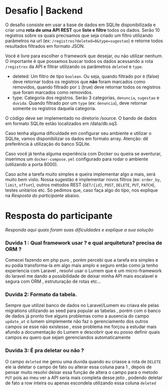 # Desafio | Backend

O desafio consiste em usar a base de dados em SQLite disponibilizada e criar uma **rota de uma API REST** que **liste e filtre** todos os dados. Serão 10 registros sobre os quais precisamos que seja criado um filtro utilizando parâmetros na url (ex: `/registros?deleted=0&type=sugestao`) e retorne todos resultados filtrados em formato JSON.

Você é livre para escolher o framework que desejar, ou não utilizar nenhum. O importante é que possamos buscar todos os dados acessando a rota `/registros` da API e filtrar utilizando os parâmetros `deleted` e `type`.

* deleted: Um filtro de tipo `boolean`. Ou seja, quando filtrado por `0` (false) deve retornar todos os registros que **não** foram marcados como removidos, quando filtrado por `1` (true) deve retornar todos os registros que foram marcados como removidos.
* type: Categoria dos registros. Serão 3 categorias, `denuncia`, `sugestao` e `duvida`. Quando filtrado por um `type` (ex: `denuncia`), deve retornar somente os registros daquela categoria.

O código deve ser implementado no diretorio /source. O bando de dados em formato SQLite estão localizados em /data/db.sq3.

Caso tenha alguma dificuldade em configurar seu ambiente e utilizar o SQLite, vamos disponibilizar os dados em formato array. Atenção: dê preferência à utilização do banco SQLite.

Caso você já tenha alguma experiência com Docker ou queira se aventurar, inserimos um `docker-compose.yml` configurado para rodar o ambiente (utilizando a porta 8000).

Caso ache a tarefa muito simples e queira implementar algo a mais, será muito bem visto. Nossa sugestão é implementar novos filtros (ex: `order_by`, `limit`, `offset`), outros métodos REST (`GET/{id}`, `POST`, `DELETE`, `PUT`, `PATCH`), testes unitários etc. Só pedimos que, caso faça algo do tipo, nos explique na _Resposta do participante_ abaixo.

# Resposta do participante
_Responda aqui quais foram suas dificuldades e explique a sua solução_

### Duvida 1 : Qual framework usar ? e qual arquitetura? precisa de ORM ?

Comecei fazendo em php puro , porém percebi que a tarefa era simples e eu podia transforma-la em algo mais amplo e seguro
então como ja tenho experiencia com Laravel , resolvi usar o Lumem que é um micro-framework do laravel me dando a possibilidade
de deixar minha API mais escalavel e segura com ORM , estruturação de rotas etc...

### Duvida 2: Formato da tabela.

Sempre que utilizei banco de dados no Laravel/Lumem eu criava ele pelas migrations utilizando as seed para popular as tabelas , porém com o banco de dados já pronto tive alguns problemas como a ausencia do campo `update_at` o lumem simplemente não faz o gerenciamento dos outros campos se esse não existesse , esse problema me forçou a estudar mais afundo a documentação do Lumem e descobrir que eu posso definir quais campos eu quero que sejam gerenciandos automaticamente

### Duvida 3: É pra deletar ou não ?

O campo `deleted` me gerou uma duvida quando eu criasse a rota de `DELETE` ele ia deletar o campo de fato ou alterar essa coluna para 1 , depois de pensar muito resolvi deixar essa função de altera o campo para o metodo `PUT` pois ao meu ver a API seria mais completa desse jeito , podendo deletar de fato a row inteira ou apenas escondela utilizando essa coluna `deleted`